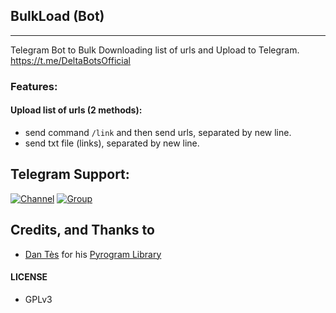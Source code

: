 ## BulkLoad  (Bot)
---

Telegram Bot to Bulk Downloading list of urls and Upload to Telegram.
https://t.me/DeltaBotsOfficial
### Features:

#### Upload list of urls (2 methods):
- send command `/link` and then send urls, separated by new line.
- send txt file (links), separated by new line.

## Telegram Support:

[![Channel](https://img.shields.io/badge/TG-Channel-30302f?style=flat&logo=telegram)](https://t.me/DeltaBotsOfficial)
[![Group](https://img.shields.io/badge/TG-Group-30302f?style=flat&logo=telegram)](https://t.me/DeltaBotsOfficial)

## Credits, and Thanks to

* [Dan Tès](https://t.me/haskell) for his [Pyrogram Library](https://github.com/pyrogram/pyrogram)

#### LICENSE
- GPLv3
